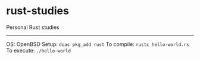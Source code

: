 # rust-studies
Personal Rust studies

---
OS: OpenBSD
Setup: `doas pkg_add rust`
To compile: `rustc hello-world.rs`
To execute: `./hello-world`
